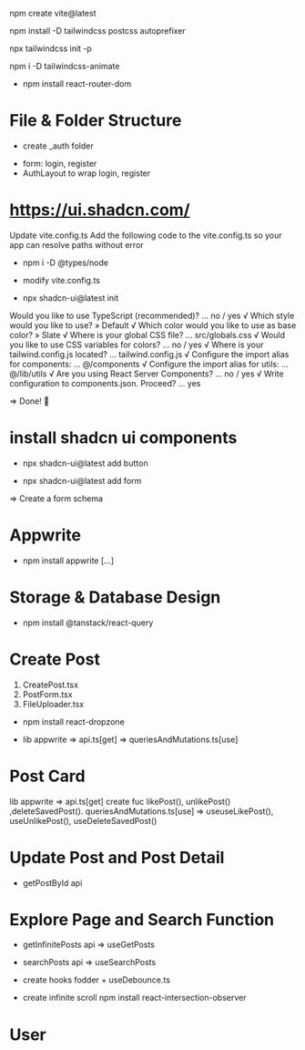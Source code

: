 npm create vite@latest

npm install -D tailwindcss postcss autoprefixer

npx tailwindcss init -p

npm i -D tailwindcss-animate

- npm install react-router-dom

# File & Folder Structure

- create \_auth folder

* form: login, register
* AuthLayout to wrap login, register

# https://ui.shadcn.com/

Update vite.config.ts
Add the following code to the vite.config.ts so your app can resolve paths without error

- npm i -D @types/node
- modify vite.config.ts

- npx shadcn-ui@latest init

Would you like to use TypeScript (recommended)? ... no / yes
√ Which style would you like to use? » Default
√ Which color would you like to use as base color? » Slate
√ Where is your global CSS file? ... src/globals.css
√ Would you like to use CSS variables for colors? ... no / yes
√ Where is your tailwind.config.js located? ... tailwind.config.js
√ Configure the import alias for components: ... @/components
√ Configure the import alias for utils: ... @/lib/utils
√ Are you using React Server Components? ... no / yes
√ Write configuration to components.json. Proceed? ... yes

=> Done! 🚀

# install shadcn ui components

- npx shadcn-ui@latest add button

- npx shadcn-ui@latest add form

=> Create a form schema

# Appwrite

- npm install appwrite
  [...]

# Storage & Database Design

- npm install @tanstack/react-query

# Create Post

1. CreatePost.tsx
2. PostForm.tsx
3. FileUploader.tsx

- npm install react-dropzone

* lib appwrite => api.ts[get] => queriesAndMutations.ts[use]

# Post Card

lib appwrite => api.ts[get]
create fuc likePost(), unlikePost() ,deleteSavedPost().
queriesAndMutations.ts[use]
=> useuseLikePost(), useUnlikePost(), useDeleteSavedPost()

# Update Post and Post Detail

- getPostById api

# Explore Page and Search Function

- getInfinitePosts api => useGetPosts
- searchPosts api => useSearchPosts

- create hooks fodder + useDebounce.ts

- create infinite scroll
  npm install react-intersection-observer

# User

